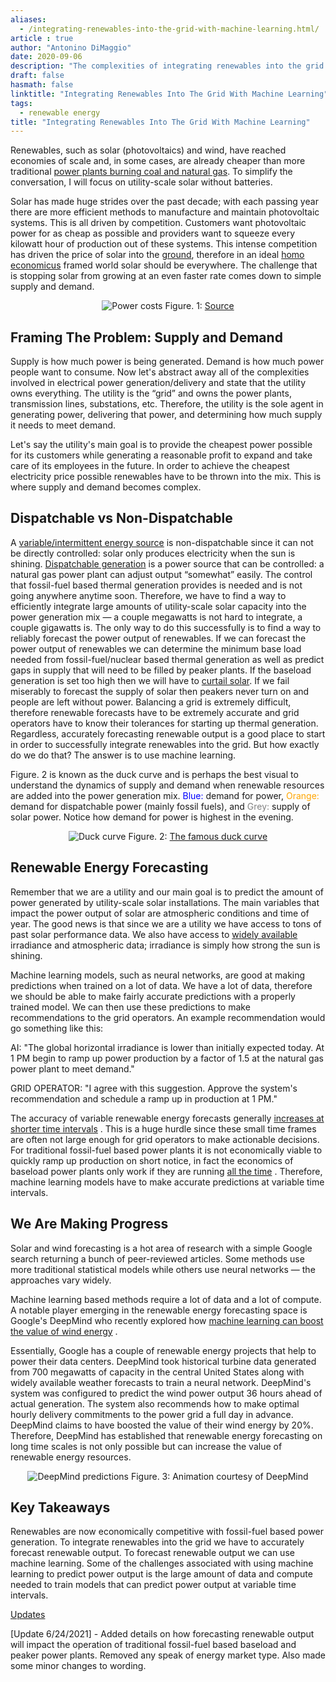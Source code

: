 ```yaml
---
aliases:
  - /integrating-renewables-into-the-grid-with-machine-learning.html/
article : true
author: "Antonino DiMaggio"
date: 2020-09-06
description: "The complexities of integrating renewables into the grid are here. Machine learning will be key in helping to make this transition possible."
draft: false
hasmath: false
linktitle: "Integrating Renewables Into The Grid With Machine Learning"
tags:
  - renewable energy
title: "Integrating Renewables Into The Grid With Machine Learning"
---
```


Renewables, such as solar (photovoltaics) and wind, have reached economies of scale and, in some cases, are already cheaper than more traditional [power plants burning coal and natural gas](https://www.nrel.gov/docs/fy19osti/72842.pdf). To simplify the conversation, I will focus on utility-scale solar without batteries.

Solar has made huge strides over the past decade; with each passing year there are more efficient methods to manufacture and maintain photovoltaic systems. This is all driven by competition. Customers want photovoltaic power for as cheap as possible and providers want to squeeze every kilowatt hour of production out of these systems. This intense competition has driven the price of solar into the [ground](https://ourworldindata.org/cheap-renewables-growth), therefore in an ideal [homo economicus](https://en.wikipedia.org/wiki/Homo_economicus) framed world solar should be everywhere. The challenge that is stopping solar from growing at an even faster rate comes down to simple supply and demand.

<div align="center">
  <img src="images/integrating-renewables-into-the-grid-with-machine-learning/power_costs.png" alt="Power costs">
  Figure. 1: <a href="https://www.nrel.gov/docs/fy19osti/72842.pdf" rel="nofollow">Source</a>
</div>

## Framing The Problem: Supply and Demand
Supply is how much power is being generated. Demand is how much power people want to consume. Now let's abstract away all of the complexities involved in electrical power generation/delivery and state that the utility owns everything. The utility is the “grid” and owns the power plants, transmission lines, substations, etc. Therefore, the utility is the sole agent in generating power, delivering that power, and determining how much supply it needs to meet demand.

Let's say the utility's main goal is to provide the cheapest power possible for its customers while generating a reasonable profit to expand and take care of its employees in the future. In order to  achieve the cheapest electricity price possible renewables have to be thrown into the mix. This is where supply and demand becomes complex.

## Dispatchable vs Non-Dispatchable
A [variable/intermittent energy source](https://en.wikipedia.org/wiki/Variable_renewable_energy) is non-dispatchable since it can not be directly controlled: solar only produces electricity when the sun is shining. [Dispatchable generation](https://en.wikipedia.org/wiki/Dispatchable_generation) is a power source that can be controlled: a natural gas power plant can adjust output “somewhat” easily. The control that fossil-fuel based thermal generation provides is needed and is not going anywhere anytime soon. Therefore, we have to find a way to efficiently integrate large amounts of utility-scale solar capacity into the power generation mix — a couple megawatts is not hard to integrate, a couple gigawatts is. The only way to do this successfully is to find a way to reliably forecast the power output of renewables. If we can forecast the power output of renewables we can determine the minimum base load needed from fossil-fuel/nuclear based thermal generation as well as predict gaps in supply that will need to be filled by peaker plants. If the baseload generation is set too high then we will have to [curtail solar](https://www.nrel.gov/docs/fy14osti/60983.pdf). If we fail miserably to forecast the supply of solar then peakers never turn on and people are left without power. Balancing a grid is extremely difficult, therefore renewable forecasts have to be extremely accurate and grid operators have to know their tolerances for starting up thermal generation. Regardless, accurately forecasting renewable output is a good place to start in order to successfully integrate renewables into the grid. But how exactly do we do that? The answer is to use machine learning.

Figure. 2 is known as the duck curve and is perhaps the best visual to understand the dynamics of supply and demand when renewable resources are added into the power generation mix. <span style="color:blue"> Blue: </span> demand for power, <span style="color:orange"> Orange: </span> demand for dispatchable power (mainly fossil fuels), and <span style="color:grey"> Grey: </span>  supply of solar power. Notice how demand for power is highest in the evening.

<div align="center">
  <img src="/images/integrating-renewables-into-the-grid-with-machine-learning/duck_curve.png" alt="Duck curve">
  Figure. 2: <a href="https://en.wikipedia.org/wiki/Duck_curve" rel="nofollow">The famous duck curve</a>
</div>

## Renewable Energy Forecasting
Remember that we are a utility and our main goal is to predict the amount of power generated by utility-scale solar installations. The main variables that impact the power output of solar are atmospheric conditions and time of year. The good news is that since we are a utility we have access to tons of past solar performance data. We also have access to [widely available](https://nsrdb.nrel.gov/) irradiance and atmospheric data; irradiance is simply how strong the sun is shining.

Machine learning models, such as neural networks, are good at making predictions when trained on a lot of data. We have a lot of data, therefore we should be able to make fairly accurate predictions with a properly trained model. We can then use these predictions to make recommendations to the grid operators. An example recommendation would go something like this:

AI: "The global horizontal irradiance is lower than initially expected today. At 1 PM begin to ramp up power production by a factor of 1.5 at the natural gas power plant to meet demand."

GRID OPERATOR: "I agree with this suggestion. Approve the system's recommendation and schedule a ramp up in production at 1 PM."

The accuracy of variable renewable energy forecasts generally [increases at shorter time intervals](https://www.nrel.gov/docs/fy16osti/65728.pdf) . This is a huge hurdle since these small time frames are often not large enough for grid operators to make actionable decisions. For traditional fossil-fuel based power plants it is not economically viable to quickly ramp up production on short notice, in fact the economics of baseload power plants only work if they are running [all the time](https://www.nrel.gov/docs/fy12osti/53504.pdf) . Therefore, machine learning models have to make accurate predictions at variable time intervals.

## We Are Making Progress
Solar and wind forecasting is a hot area of research with a simple Google search returning a bunch of peer-reviewed articles. Some methods use more traditional statistical models while others use neural networks — the approaches vary widely.

Machine learning based methods require a lot of data and a lot of compute. A notable player emerging in the renewable energy forecasting space is Google's DeepMind who recently explored how [machine learning can boost the value of wind energy](https://deepmind.com/blog/article/machine-learning-can-boost-value-wind-energy) .

Essentially, Google has a couple of renewable energy projects that help to power their data centers. DeepMind took historical turbine data generated from 700 megawatts of capacity in the central United States along with widely available weather forecasts to train a neural network. DeepMind's system was configured to predict the wind power output 36 hours ahead of actual generation. The system also recommends how to make optimal hourly delivery commitments to the power grid a full day in advance. DeepMind claims to have boosted the value of their wind energy by 20%. Therefore, DeepMind has established that renewable energy forecasting on long time scales is not only possible but can increase the value of renewable energy resources.

<div align="center">
  <img src="images/integrating-renewables-into-the-grid-with-machine-learning/deepmind_gif.gif" alt="DeepMind predictions">
  Figure. 3: Animation courtesy of DeepMind
</div>


## Key Takeaways
Renewables are now economically competitive with fossil-fuel based power generation. To integrate renewables into the grid we have to accurately forecast renewable output. To forecast renewable output we can use machine learning. Some of the challenges associated with using machine learning to predict power output is the large amount of data and compute needed to train models that can predict power output at variable time intervals.

<u>Updates</u>

[Update 6/24/2021] - Added details on how forecasting renewable output will impact the operation of traditional fossil-fuel based baseload and peaker power plants. Removed any speak of energy market type. Also made some minor changes to wording.
